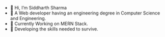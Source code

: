 - 👋 Hi, I’m Siddharth Sharma
- 👀 A Web developer having an engineering degree in Computer Science and Engineering.
- 🌱 Currently Working on MERN Stack.
- 💞 Developing the skills needed to survive.

<!---
SidAlpha09/SidAlpha09 is a ✨ special ✨ repository because its `README.md` (this file) appears on your GitHub profile.
You can click the Preview link to take a look at your changes.
--->
